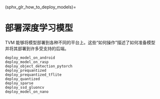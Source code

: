 (sphx_glr_how_to_deploy_models)=
# 部署深度学习模型

TVM 能够将模型部署到各种不同的平台上。这些“如何操作”描述了如何准备模型并将其部署到许多受支持的后端。

```{toctree}
deploy_model_on_android
deploy_model_on_rasp
deploy_object_detection_pytorch
deploy_prequantized
deploy_prequantized_tflite
deploy_quantized
deploy_sparse
deploy_ssd_gluoncv
deploy_model_on_nano
```
